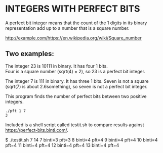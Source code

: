 INTEGERS WITH PERFECT BITS
==========================

A perfect bit integer means that the count of the 1 digits in its binary representation add up to a number that is a square number.

http://example.com/https://en.wikipedia.org/wiki/Square_number

Two examples:
-------------

The integer 23 is 10111 in binary. 
It has four 1 bits.  
Four is a square number (sqrt(4) = 2),
so 23 is a perfect bit integer.

The integer 7 is 111 in binary.
It has three 1 bits.
Seven is not a square (sqrt(7) is about 2.6something),
so seven is not a perfect bit integer.

This program finds the number of perfect bits between two positive integers. 

	./pft 1 7
	3

Included is a shell script called testit.sh to compare results against https://perfect-bits.binti.com/.

$ ./testit.sh 7 14
7  binti=3  pft=3
8  binti=4  pft=4
9  binti=4  pft=4
10  binti=4  pft=4
11  binti=4  pft=4
12  binti=4  pft=4
13  binti=4  pft=4
